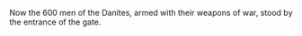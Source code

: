 Now the 600 men of the Danites, armed with their weapons of war, stood by the entrance of the gate.
